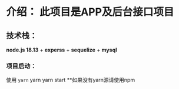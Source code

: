 # 介绍： 此项目是APP及后台接口项目

## 技术栈：
**node.js 18.13** + **experss** + **sequelize** + **mysql**

### 项目启动：
使用 ``yarn``
yarn 
yarn start **如果没有yarn源请使用npm

